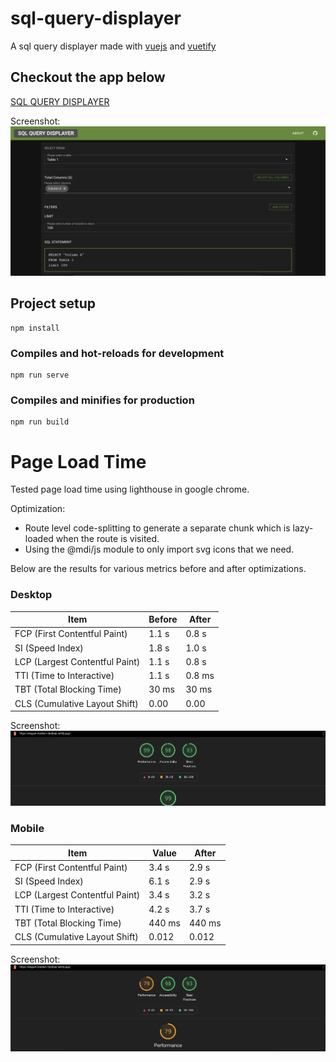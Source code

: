 # sql-query-displayer
A sql query displayer made with [vuejs](https://vuejs.org/) and [vuetify](https://vuetifyjs.com/en/)

## Checkout the app below
[SQL QUERY DISPLAYER](https://628127729c19754abd0cf9d9--sql-query-displayer.netlify.app/#/)

Screenshot:
![sql query builder](images/sql-query-displayer.png)

## Project setup
```
npm install
```

### Compiles and hot-reloads for development
```
npm run serve
```

### Compiles and minifies for production
```
npm run build
```

# Page Load Time

Tested page load time using lighthouse in google chrome.

Optimization:
- Route level code-splitting to generate a separate chunk which is lazy-loaded when the route is visited.
- Using the @mdi/js module to only import svg icons that we need.

Below are the results for various metrics before and after optimizations.

### Desktop

| Item                           | Before  | After   |
| ------------------------------ | ------- | ------- |
| FCP (First Contentful Paint)   | 1.1 s   | 0.8 s   |
| SI (Speed Index)               | 1.8 s   | 1.0 s   |
| LCP (Largest Contentful Paint) | 1.1 s   | 0.8 s   |
| TTI (Time to Interactive)      | 1.1 s   | 0.8 ms  |
| TBT (Total Blocking Time)      | 30 ms   | 30 ms   |
| CLS (Cumulative Layout Shift)  | 0.00    | 0.00    |

Screenshot:
![lighthouse desktop results](images/lighthouse-desktop.png)

### Mobile

| Item                           | Value   | After  |
| ------------------------------ | ------- | ------ |
| FCP (First Contentful Paint)   | 3.4 s   | 2.9 s  |
| SI (Speed Index)               | 6.1 s   | 2.9 s  |
| LCP (Largest Contentful Paint) | 3.4 s   | 3.2 s  |
| TTI (Time to Interactive)      | 4.2 s   | 3.7 s  |
| TBT (Total Blocking Time)      | 440 ms  | 440 ms |
| CLS (Cumulative Layout Shift)  | 0.012   | 0.012  |

Screenshot:
![lighthouse desktop results](images/lighthouse-mobile.png)